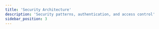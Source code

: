 ```yaml
---
title: 'Security Architecture'
description: 'Security patterns, authentication, and access control'
sidebar_position: 3
---
```

